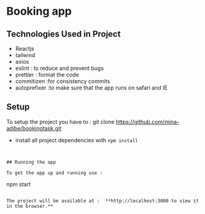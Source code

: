 # Booking app

## Technologies Used in Project

- Reactjs
- tailwind
- axios
- eslint : to reduce and prevent bugs
- prettier : format the code
- commitizen :for consistency commits
- autoprefixer :to make sure that the app runs on safari and IE

## Setup

To setup the project you have to :
git clone https://github.com/mina-adibe/bookingtask.git

- install all project dependencies with `npm install`

```


## Running the app

To get the app up and running use :

```

npm start

```

The project will be available at :  **http://localhost:3000 to view it in the browser.**
```
